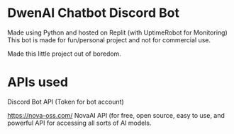 # DwenAI Chatbot Discord Bot

Made using Python and hosted on Replit (with UptimeRobot for Monitoring)
This bot is made for fun/personal project and not for commercial use.

Made this little project out of boredom.

# APIs used
Discord Bot API (Token for bot account)

https://nova-oss.com/
NovaAI API  (for free, open source, easy to use, and powerful API for accessing all sorts of AI models.

